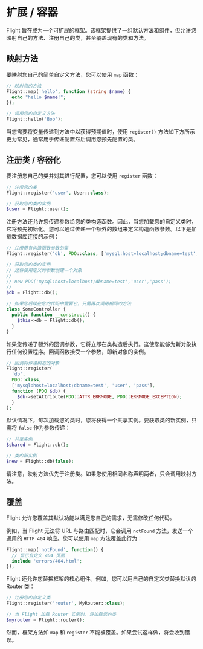 # 扩展 / 容器

Flight 旨在成为一个可扩展的框架。该框架提供了一组默认方法和组件，但允许您映射自己的方法、注册自己的类，甚至覆盖现有的类和方法。

## 映射方法

要映射您自己的简单自定义方法，您可以使用 `map` 函数：

```php
// 映射您的方法
Flight::map('hello', function (string $name) {
  echo "hello $name!";
});

// 调用您的自定义方法
Flight::hello('Bob');
```

当您需要将变量传递到方法中以获得预期值时，使用 `register()` 方法如下方所示更为常见，通常用于传递配置然后调用您预先配置的类。

## 注册类 / 容器化

要注册您自己的类并对其进行配置，您可以使用 `register` 函数：

```php
// 注册您的类
Flight::register('user', User::class);

// 获取您的类的实例
$user = Flight::user();
```

注册方法还允许您传递参数给您的类构造函数。因此，当您加载您的自定义类时，它将预先初始化。您可以通过传递一个额外的数组来定义构造函数参数。以下是加载数据库连接的示例：

```php
// 注册带有构造函数参数的类
Flight::register('db', PDO::class, ['mysql:host=localhost;dbname=test', 'user', 'pass']);

// 获取您的类的实例
// 这将使用定义的参数创建一个对象
//
// new PDO('mysql:host=localhost;dbname=test','user','pass');
//
$db = Flight::db();

// 如果您后续在您的代码中需要它，只需再次调用相同的方法
class SomeController {
  public function __construct() {
	$this->db = Flight::db();
  }
}
```

如果您传递了额外的回调参数，它将立即在类构造后执行。这使您能够为新对象执行任何设置程序。回调函数接受一个参数，即新对象的实例。

```php
// 回调将传递构造的对象
Flight::register(
  'db',
  PDO::class,
  ['mysql:host=localhost;dbname=test', 'user', 'pass'],
  function (PDO $db) {
    $db->setAttribute(PDO::ATTR_ERRMODE, PDO::ERRMODE_EXCEPTION);
  }
);
```

默认情况下，每次加载您的类时，您将获得一个共享实例。要获取类的新实例，只需将 `false` 作为参数传递：

```php
// 共享实例
$shared = Flight::db();

// 类的新实例
$new = Flight::db(false);
```

请注意，映射方法优先于注册类。如果您使用相同名称声明两者，只会调用映射方法。

## 覆盖

Flight 允许您覆盖其默认功能以满足您自己的需求，无需修改任何代码。

例如，当 Flight 无法将 URL 与路由匹配时，它会调用 `notFound` 方法，发送一个通用的 `HTTP 404` 响应。您可以使用 `map` 方法覆盖此行为：

```php
Flight::map('notFound', function() {
  // 显示自定义 404 页面
  include 'errors/404.html';
});
```

Flight 还允许您替换框架的核心组件。例如，您可以用自己的自定义类替换默认的 Router 类：

```php
// 注册您的自定义类
Flight::register('router', MyRouter::class);

// 当 Flight 加载 Router 实例时，将加载您的类
$myrouter = Flight::router();
```

然而，框架方法如 `map` 和 `register` 不能被覆盖。如果尝试这样做，将会收到错误。